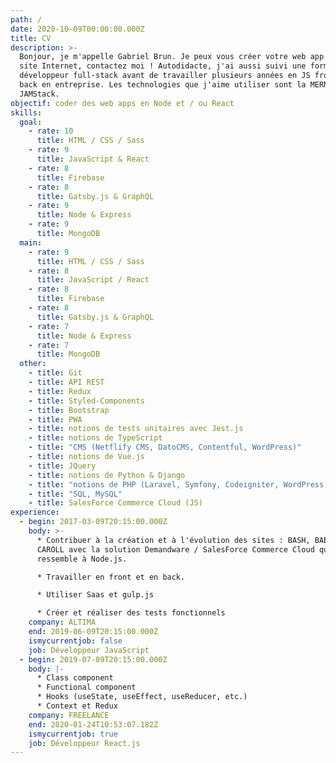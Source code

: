 ```yaml
---
path: /
date: 2020-10-09T00:00:00.000Z
title: CV
description: >-
  Bonjour, je m'appelle Gabriel Brun. Je peux vous créer votre web app ou votre
  site Internet, contactez moi ! Autodidacte, j'ai aussi suivi une formation de
  développeur full-stack avant de travailler plusieurs années en JS front et
  back en entreprise. Les technologies que j'aime utiliser sont la MERN et la
  JAMStack.
objectif: coder des web apps en Node et / ou React
skills:
  goal:
    - rate: 10
      title: HTML / CSS / Sass
    - rate: 9
      title: JavaScript & React
    - rate: 8
      title: Firebase
    - rate: 8
      title: Gatsby.js & GraphQL
    - rate: 9
      title: Node & Express
    - rate: 9
      title: MongoDB
  main:
    - rate: 9
      title: HTML / CSS / Sass
    - rate: 8
      title: JavaScript / React
    - rate: 8
      title: Firebase
    - rate: 8
      title: Gatsby.js & GraphQL
    - rate: 7
      title: Node & Express
    - rate: 7
      title: MongoDB
  other:
    - title: Git
    - title: API REST
    - title: Redux
    - title: Styled-Components
    - title: Bootstrap
    - title: PWA
    - title: notions de tests unitaires avec Jest.js
    - title: notions de TypeScript
    - title: "CMS (Netflify CMS, DatoCMS, Contentful, WordPress)"
    - title: notions de Vue.js
    - title: JQuery
    - title: notions de Python & Django
    - title: "notions de PHP (Laravel, Symfony, Codeigniter, WordPress)"
    - title: "SQL, MySQL"
    - title: SalesForce Commerce Cloud (JS)
experience:
  - begin: 2017-03-09T20:15:00.000Z
    body: >-
      * Contribuer à la création et à l'évolution des sites : BASH, BABYLISS et
      CAROLL avec la solution Demandware / SalesForce Commerce Cloud qui
      ressemble à Node.js.

      * Travailler en front et en back.

      * Utiliser Saas et gulp.js

      * Créer et réaliser des tests fonctionnels
    company: ALTIMA
    end: 2019-06-09T20:15:00.000Z
    ismycurrentjob: false
    job: Développeur JavaScript
  - begin: 2019-07-09T20:15:00.000Z
    body: |-
      * Class component
      * Functional component
      * Hooks (useState, useEffect, useReducer, etc.)
      * Context et Redux
    company: FREELANCE
    end: 2020-01-24T10:53:07.182Z
    ismycurrentjob: true
    job: Développeur React.js
---
```

